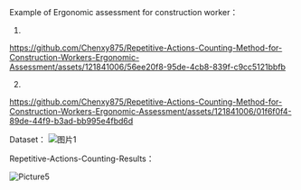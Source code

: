 


Example of Ergonomic assessment for construction worker：


1.




https://github.com/Chenxy875/Repetitive-Actions-Counting-Method-for-Construction-Workers-Ergonomic-Assessment/assets/121841006/56ee20f8-95de-4cb8-839f-c9cc5121bbfb



2.




https://github.com/Chenxy875/Repetitive-Actions-Counting-Method-for-Construction-Workers-Ergonomic-Assessment/assets/121841006/01f6f0f4-89de-44f9-b3ad-bb995e4fbd6d








Dataset：
![图片1](https://github.com/Chenxy875/Repetitive-Actions-Counting-Method-for-Construction-Workers-Ergonomic-Assessment/assets/121841006/d5e8ed55-4d9b-4335-9d45-00f548e927c1)





Repetitive-Actions-Counting-Results：

![Picture5](https://github.com/Chenxy875/Repetitive-Actions-Counting-Method-for-Construction-Workers-Ergonomic-Assessment/assets/121841006/0ae1a37d-5782-48a5-9f8f-03a617dbf1b8)




